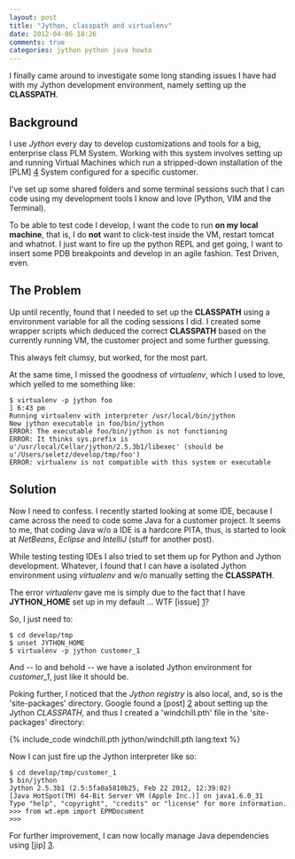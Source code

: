 ```yaml
---
layout: post
title: "Jython, classpath and virtualenv"
date: 2012-04-06 18:26
comments: true
categories: jython python java howto
---
```


I finally came around to investigate some long standing issues I have
had with my Jython development environment, namely setting up the
**CLASSPATH**.

<!-- more -->

Background
----------

I use *Jython* every day to develop customizations and tools for a big,
enterprise class PLM System.  Working with this system involves setting up and
running Virtual Machines which run a stripped-down installation of the [PLM] [4]
System configured for a specific customer.

I've set up some shared folders and some terminal sessions such that I can
code using my development tools I know and love (Python, VIM and the
Terminal).

To be able to test code I develop, I want the code to run **on my local
machine**, that is, I do **not** want to click-test inside the VM, restart
tomcat and whatnot.  I just want to fire up the python REPL and get going, I
want to insert some PDB breakpoints and develop in an agile fashion.  Test
Driven, even.

The Problem
-----------

Up until recently, found that I needed to set up the **CLASSPATH** using a
environment variable for all the coding sessions I did.  I created some
wrapper scripts which deduced the correct **CLASSPATH** based on the currently
running VM, the customer project and some further guessing.

This always felt clumsy, but worked, for the most part.

At the same time, I missed the goodness of *virtualenv*, which I used to love,
which yelled to me something like:

    $ virtualenv -p jython foo                                                                                                                                                                ] 6:43 pm
    Running virtualenv with interpreter /usr/local/bin/jython
    New jython executable in foo/bin/jython
    ERROR: The executable foo/bin/jython is not functioning
    ERROR: It thinks sys.prefix is u'/usr/local/Cellar/jython/2.5.3b1/libexec' (should be u'/Users/seletz/develop/tmp/foo')
    ERROR: virtualenv is not compatible with this system or executable

Solution
--------

Now I need to confess.  I recently started looking at some IDE, because I came
across the need to code some Java for a customer project.  It seems to me,
that coding Java w/o a IDE is a hardcore PITA, thus, is started to look at
*NetBeans*, *Eclipse* and *IntelliJ* (stuff for another post).

While testing testing IDEs I also tried to set them up for Python and Jython
development.  Whatever, I found that I can have a isolated Jython environment
using *virtualenv* and w/o manually setting the **CLASSPATH**.

The error *virtualenv* gave me is simply due to the fact that I have
**JYTHON_HOME** set up in my default ... WTF [issue] [1]?


So, I just need to:

    $ cd develop/tmp
    $ unset JYTHON_HOME
    $ virtualenv -p jython customer_1


And -- lo and behold -- we have a isolated Jython environment for
*customer_1*, just like it should be.

Poking further, I noticed that the *Jython registry* is also local, and, so
is the 'site-packages' directory.  Google found a [post] [2] about setting up
the Jython *CLASSPATH*, and thus I created a 'windchill.pth' file in the
'site-packages' directory:

{% include_code windchill.pth jython/windchill.pth lang:text %}

Now I can just fire up the Jython interpreter like so:


    $ cd develop/tmp/customer_1
    $ bin/jython
    Jython 2.5.3b1 (2.5:5fa0a5810b25, Feb 22 2012, 12:39:02) 
    [Java HotSpot(TM) 64-Bit Server VM (Apple Inc.)] on java1.6.0_31
    Type "help", "copyright", "credits" or "license" for more information.
    >>> from wt.epm import EPMDocument
    >>> 


For further improvement, I can now locally manage Java dependencies using
[jip] [3].


[1]: https://github.com/pypa/virtualenv/issues/185 		"issue"
[2]: http://stackoverflow.com/questions/5839300/defining-a-classpath-for-a-jython-virtual-environment "post"
[3]: http://pypi.python.org/pypi/jip                    "jip"
[4]: http://www.ptc.com/product/windchill/pdmlink       "PLM"
